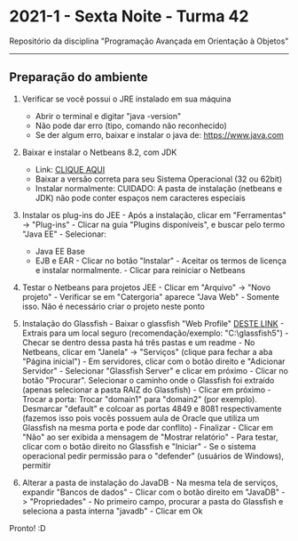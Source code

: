 # 2021-1 - Sexta Noite - Turma 42
Repositório da disciplina "Programação Avançada em Orientação à Objetos"

---

## Preparação do ambiente

  1. Verificar se você possui o JRE instalado em sua máquina
      - Abrir o terminal e digitar "java -version"
      - Não pode dar erro (tipo, comando não reconhecido)
      - Se der algum erro, baixar e instalar o java de: https://www.java.com

  2. Baixar e instalar o Netbeans 8.2, com JDK
      - Link: [CLIQUE AQUI](https://drive.google.com/drive/u/1/folders/1C7avj8cxH5XjOsM9wOS3CgR8WY3jRCTS)
      - Baixar a versão correta para seu Sistema Operacional (32 ou 62bit)
      - Instalar normalmente: CUIDADO: A pasta de instalação (netbeans e JDK) não pode conter espaços nem caracteres especiais

  3. Instalar os plug-ins do JEE
    - Após a instalação, clicar em "Ferramentas" -> "Plug-ins"
    - Clicar na guia "Plugins disponíveis", e buscar pelo termo "Java EE"
    - Selecionar:
      - Java EE Base
      - EJB e EAR
    - Clicar no botão "Instalar"
    - Aceitar os termos de licença e instalar normalmente.
    - Clicar para reiniciar o Netbeans

  4. Testar o Netbeans para projetos JEE
    - Clicar em "Arquivo" -> "Novo projeto"
    - Verificar se em "Catergoria" aparece "Java Web"
    - Somente isso. Não é necessário criar o projeto neste ponto

  5. Instalação do Glassfish
    - Baixar o glassfish "Web Profile" [DESTE LINK](https://javaee.github.io/glassfish/download)
    - Extrais para um local seguro (recomendação/exemplo: "C:\glassfish5")
    - Checar se dentro dessa pasta há três pastas e um readme
    - No Netbeans, clicar em "Janela" -> "Serviços" (clique para fechar a aba "Página inicial")
    - Em servidores, clicar com o botão direito e "Adicionar Servidor"
    - Selecionar "Glassfish Server" e clicar em próximo
    - Clicar no botão "Procurar". Selecionar o caminho onde o Glassfish foi extraído (apenas selecionar a pasta RAIZ do Glassfish)
    - Clicar em próximo
    - Trocar a porta: Trocar "domain1" para "domain2" (por exemplo). Desmarcar "default" e colcoar as portas 4849 e 8081 respectivamente (fazemos isso pois vocês possuem aula de Oracle que utiliza um Glassfish na mesma porta e pode dar conflito)
    - Finalizar
    - Clicar em "Não" ao ser exibida a mensagem de "Mostrar relatório"
    - Para testar, clicar com o botão direito no Glassfish e "Iniciar"
    - Se o sistema operacional pedir permissão para o "defender" (usuários de Windows), permitir

  6. Alterar a pasta de instalação do JavaDB
    - Na mesma tela de serviços, expandir "Bancos de dados"
    - Clicar com o botão direito em "JavaDB" -> "Propriedades"
    - No primeiro campo, procurar a pasta do Glassfish e seleciona a pasta interna "javadb"
    - Clicar em Ok

Pronto! :D

